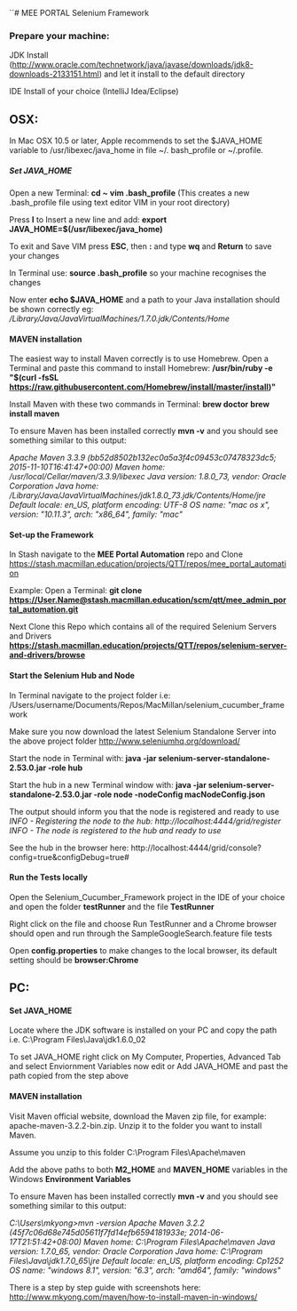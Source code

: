 ``# MEE PORTAL Selenium Framework

### Prepare your machine:
JDK Install (http://www.oracle.com/technetwork/java/javase/downloads/jdk8-downloads-2133151.html)
and let it install to the default directory

IDE Install of your choice (IntelliJ Idea/Eclipse)

## OSX:

In Mac OSX 10.5 or later, Apple recommends to set the $JAVA_HOME variable to 
/usr/libexec/java_home in file ~/. bash_profile or ~/.profile.

##### Set JAVA_HOME

Open a new Terminal: 
**cd ~** 
**vim .bash_profile** 
(This creates a new .bash_profile file using text editor VIM in your root directory)

Press **I** to Insert a new line and add:
**export JAVA_HOME=$(/usr/libexec/java_home)**

To exit and Save VIM press **ESC**, then **:** and type **wq** and **Return** to save your changes

In Terminal use:
**source .bash_profile**
so your machine recognises the changes

Now enter
**echo $JAVA_HOME**
and a path to your Java installation should be shown correctly eg: 
*/Library/Java/JavaVirtualMachines/1.7.0.jdk/Contents/Home*

#### MAVEN installation 

The easiest way to install Maven correctly is to use Homebrew.
Open a Terminal and paste this command to install Homebrew:
**/usr/bin/ruby -e "$(curl -fsSL https://raw.githubusercontent.com/Homebrew/install/master/install)"**

Install Maven with these two commands in Terminal:
**brew doctor**
**brew install maven**

To ensure Maven has been installed correctly 
**mvn -v** 
and you should see something similar to this output:

*Apache Maven 3.3.9 (bb52d8502b132ec0a5a3f4c09453c07478323dc5; 2015-11-10T16:41:47+00:00)
Maven home: /usr/local/Cellar/maven/3.3.9/libexec
Java version: 1.8.0_73, vendor: Oracle Corporation
Java home: /Library/Java/JavaVirtualMachines/jdk1.8.0_73.jdk/Contents/Home/jre
Default locale: en_US, platform encoding: UTF-8
OS name: "mac os x", version: "10.11.3", arch: "x86_64", family: "mac"*

#### Set-up the Framework

In Stash navigate to the **MEE Portal Automation** repo and Clone
https://stash.macmillan.education/projects/QTT/repos/mee_portal_automation

Example:
Open a Terminal: 
**git clone https://User.Name@stash.macmillan.education/scm/qtt/mee_admin_portal_automation.git** 

Next Clone this Repo which contains all of the required Selenium Servers and Drivers
**https://stash.macmillan.education/projects/QTT/repos/selenium-server-and-drivers/browse**


#### Start the Selenium Hub and Node
In Terminal navigate to the project folder i.e:
/Users/username/Documents/Repos/MacMillan/selenium_cucumber_framework

Make sure you now download the latest Selenium Standalone Server into the above project folder
http://www.seleniumhq.org/download/

Start the node in Terminal with:
**java -jar selenium-server-standalone-2.53.0.jar -role hub**

Start the hub in a new Terminal window with:
**java -jar selenium-server-standalone-2.53.0.jar -role node -nodeConfig macNodeConfig.json**

The output should inform you that the node is registered and ready to use
*INFO - Registering the node to the hub: http://localhost:4444/grid/register*
*INFO - The node is registered to the hub and ready to use*

See the hub in the browser here:
http://localhost:4444/grid/console?config=true&configDebug=true#

#### Run the Tests locally

Open the Selenium_Cucumber_Framework project in the IDE of your choice and open the folder **testRunner** and the file **TestRunner**

Right click on the file and choose Run TestRunner and a Chrome browser should open and run through the SampleGoogleSearch.feature file tests
 
Open **config.properties** to make changes to the local browser, its default setting should be **browser:Chrome**


## PC:

#### Set JAVA_HOME

Locate where the JDK software is installed on your PC and copy the path i.e.
C:\Program Files\Java\jdk1.6.0_02

To set JAVA_HOME right click on My Computer, Properties, Advanced Tab and select Enviornment Variables
now edit or Add JAVA_HOME and past the path copied from the step above

#### MAVEN installation 
Visit Maven official website, download the Maven zip file, for example:
apache-maven-3.2.2-bin.zip. Unzip it to the folder you want to install Maven.

Assume you unzip to this folder
C:\Program Files\Apache\maven

Add the above paths to both **M2_HOME** and **MAVEN_HOME** variables in the Windows **Environment Variables**

To ensure Maven has been installed correctly 
**mvn -v** 
and you should see something similar to this output:

*C:\Users\mkyong>mvn -version
Apache Maven 3.2.2 (45f7c06d68e745d05611f7fd14efb6594181933e; 2014-06-17T21:51:42+08:00)
Maven home: C:\Program Files\Apache\maven
Java version: 1.7.0_65, vendor: Oracle Corporation
Java home: C:\Program Files\Java\jdk1.7.0_65\jre
Default locale: en_US, platform encoding: Cp1252
OS name: "windows 8.1", version: "6.3", arch: "amd64", family: "windows"*

There is a step by step guide with screenshots here:
http://www.mkyong.com/maven/how-to-install-maven-in-windows/